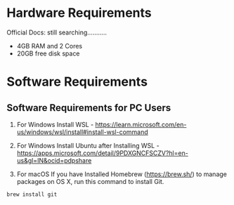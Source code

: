 # Hardware Requirements 

Official Docs: still searching...........

- 4GB RAM and 2 Cores
- 20GB free disk space

# Software Requirements

## Software Requirements for PC Users

1. For Windows Install WSL - https://learn.microsoft.com/en-us/windows/wsl/install#install-wsl-command

2. For Windows Install Ubuntu after Installing WSL - https://apps.microsoft.com/detail/9PDXGNCFSCZV?hl=en-us&gl=IN&ocid=pdpshare

3. For macOS If you have Installed Homebrew (https://brew.sh/) to manage packages on OS X,
run this command to install Git.
```
brew install git
```
